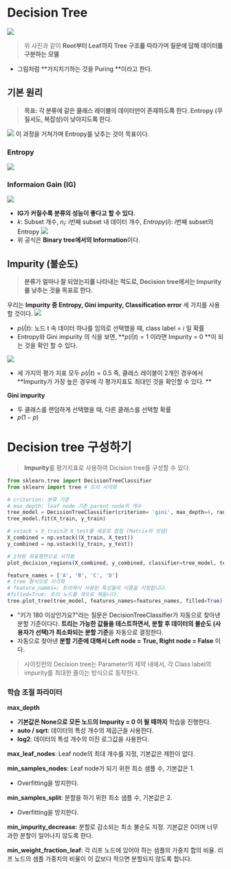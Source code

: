 # Decision Tree
![](https://velog.velcdn.com/images/kvvon/post/20e1e6e5-851c-46f4-8e68-0a7ec9f83167/image.png)
> 위 사진과 같이 **Root부터 Leaf까지 Tree 구조를 따라가며 질문에 답해 데이터를 구분하는 모델**

- 그림처럼 **가지치기하는 것을 Puring **이라고 한다.
## 기본 원리
>**목표: 각 분류에 같은 클래스 레이블의 데이터만이 존재하도록 한다. 
Entropy (무질서도, 복잡성)이 낮아지도록 한다.** 

![](https://velog.velcdn.com/images/kvvon/post/8241372a-f4c6-4b45-98fd-84a7abfe9b4d/image.png) 이 과정을 거쳐가며 Entropy를 낮추는 것이 목표이다.

### Entropy
![](https://velog.velcdn.com/images/kvvon/post/429966bf-4509-4b78-8618-4d50ea41d2fd/image.png)

### Informaion Gain (IG)
![](https://velog.velcdn.com/images/kvvon/post/2d47cecf-a19d-47a7-bc38-123849b2d41f/image.png)
- **IG가 커질수록 분류의 성능이 좋다고 할 수 있다.**
- $k$: Subset 개수, $n_i$: $i$번째 subset 내 데이터 개수, $Entropy(i)$: $i$번째 subset의 Entropy
![](https://velog.velcdn.com/images/kvvon/post/98b87645-6e13-440e-b13f-ecd8194de493/image.png)
- 위 공식은 **Binary tree에서의 Information**이다.


## Impurity (불순도)
> **분류가 얼마나 잘 되었는지를 나타내는 척도로, Decision tree에서는 Impurity를 낮추는 것을 목표로 한다.**

우리는 **Impurity 중 Entropy, Gini impurity, Classification error** 세 가지를 사용할 것이다. ![](https://velog.velcdn.com/images/kvvon/post/ae86cec6-3c7d-42e6-b597-832ca969a12f/image.png)
- $p(i|t)$: 노드 t 속 데이터 하나를 임의로 선택했을 때, class label = $i$ 일 확률
- Entropy와 Gini impurity 의 식을 보면, **$p(i|t)=1$ 이라면 Impurity = 0 **이 되는 것을 확인 할 수 있다.

![](https://velog.velcdn.com/images/kvvon/post/6956968e-3c40-49b2-ab40-6fc5b3ec57d1/image.png)
- 세 가지의 평가 지표 모두 $p(i|t)=0.5$ 즉, 클래스 레이블이 2개인 경우에서 **Impurity가 가장 높은 경우에 각 평가지표도 최대인 것을 확인할 수 있다.  **

**Gini impurity**
- 두 클래스를 랜덤하게 선택했을 때, 다른 클래스를 선택할 확률
- $p(1-p)$

# Decision tree 구성하기
> **Impurity**를 평가지표로 사용하여 Dicision tree를 구성할 수 있다.

```python
from sklearn.tree import DecisionTreeClassifier
from sklearn import tree # 트리 시각화

# criterion: 분류 기준
# max_depth: leaf node 기준 parent node의 개수
tree_model = DecisionTreeClassifier(criterion= 'gini', max_depth=4, random_state=1) 
tree_model.fit(X_train, y_train)

# vstack > X_train과 X_test를 세로로 합침 (Matrix의 덧셈)
X_combined = np.vstack((X_train, X_test))
y_combined = np.vstack((y_train, y_test))

# 2차원 좌표평면으로 시각화
plot_decision_regions(X_combined, y_combined, classifier=tree_model, test_idx=range(105, 150))

feature_names = ['A', 'B', 'C', 'D']
# tree 형식으로 시각화
# feature_names=: 트리에서 사용된 특성들의 이름을 지정합니다.
#filled=True: 트리 노드를 색으로 채웁니다. 
tree.plot_tree(tree_model, features_names=features_names, filled=True)
```
- "키가 180 이상인가요?"라는 질문은 DecisionTreeClassifier가 자동으로 찾아낸 분할 기준이다다. **트리는 가능한 값들을 테스트하면서, 분할 후 데이터의 불순도 (사용자가 선택)가 최소화되는 분할 기준**을 자동으로 결정한다.
- 자동으로 찾아낸 **분할 기준에 대해서 Left node = True, Right node = False** 이다.

> 사이킷런의 Decision tree는 Parameter의 제약 내에서, 각 Class label의 impurity를 최대한 줄이는 방식으로 동작한다. 

### 학습 조절 파라미터
**max_depth**
- **기본값은 None으로 모든 노드의 Impurity = 0 이 될 때까지** 학습을 진행한다.
- **auto / sqrt**: 데이터의 특성 개수의 제곱근을 사용한다.
- **log2**: 데이터의 특성 개수의 이진 로그값을 사용한다.

**max_leaf_nodes**: Leaf node의 최대 개수를 지정, 기본값은 제한이 없다.

**min_samples_nodes**: Leaf node가 되기 위한 최소 샘플 수, 기본값은 1. 
- Overfitting을 방지한다.

**min_samples_split**: 분할을 하기 위한 최소 샘플 수, 기본값은 2. 
- Overfitting을 방지한다.

**min_impurity_decrease**: 분할로 감소되는 최소 불순도 지정. 기본값은 0이며 너무 과한 분할이 일어나지 않도록 한다.

**min_weight_fraction_leaf**: 각 리프 노드에 있어야 하는 샘플의 가중치 합의 비율. 리프 노드의 샘플 가중치의 비율이 이 값보다 적으면 분할되지 않도록 합니다.